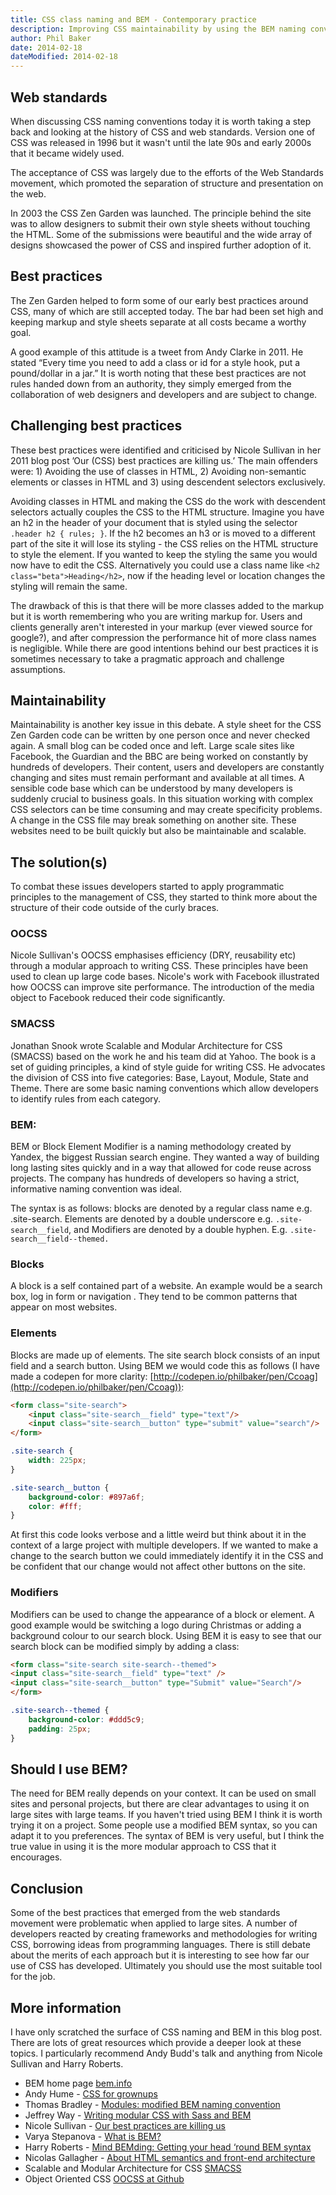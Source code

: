 ```yaml
---
title: CSS class naming and BEM - Contemporary practice
description: Improving CSS maintainability by using the BEM naming convention
author: Phil Baker
date: 2014-02-18
dateModified: 2014-02-18
---
```

## Web standards


When discussing CSS naming conventions today it is worth taking a step back and looking at the history of CSS and web standards. Version one of CSS was released in 1996 but it wasn't until the late 90s and early 2000s that it became widely used.

The acceptance of CSS was largely due to the efforts of the Web Standards movement, which promoted the separation of structure and presentation on the web.

In 2003 the CSS Zen Garden was launched. The principle behind the site was to allow designers to submit their own style sheets without touching the HTML. Some of the submissions were beautiful and the wide array of designs showcased the power of CSS and inspired further adoption of it.



## Best practices



The Zen Garden helped to form some of our early best practices around CSS, many of which are still accepted today. The bar had been set high and keeping markup and style sheets separate at all costs became a worthy goal.

A good example of this attitude is a tweet from Andy Clarke in 2011. He stated “Every time you need to add a class or id for a style hook, put a pound/dollar in a jar.” It is worth noting that these best practices are not rules handed down from an authority, they simply emerged from the collaboration of web designers and developers and are subject to change.



## Challenging best practices



These best practices were identified and criticised by Nicole Sullivan in her 2011 blog post ’Our (CSS) best practices are killing us.’ The main offenders were: 1) Avoiding the use of classes in HTML, 2) Avoiding non-semantic elements or classes in HTML and 3) using descendent selectors exclusively.

Avoiding classes in HTML and making the CSS do the work with descendent selectors actually couples the CSS to the HTML structure. Imagine you have an h2 in the header of your document that is styled using the selector `.header h2 { rules; }`. If the h2 becomes an h3 or is moved to a different part of the site it will lose its styling - the CSS relies on the HTML structure to style the element. If you wanted to keep the styling the same you would now have to edit the CSS. Alternatively you could use a class name like `<h2 class="beta">Heading</h2>`, now if the heading level or location changes the styling will remain the same.

The drawback of this is that there will be more classes added to the markup but it is worth remembering who you are writing markup for. Users and clients generally aren't interested in your markup (ever viewed source for google?), and after compression the performance hit of more class names is negligible. While there are good intentions behind our best practices it is sometimes necessary to take a pragmatic approach and challenge assumptions.



## Maintainability



Maintainability is another key issue in this debate. A style sheet for the CSS Zen Garden code can be written by one person once and never checked again. A small blog can be coded once and left. Large scale sites like Facebook, the Guardian and the BBC are being worked on constantly by hundreds of developers. Their content, users and developers are constantly changing and sites must remain performant and available at all times. A sensible code base which can be understood by many developers is suddenly crucial to business goals. In this situation working with complex CSS selectors can be time consuming and may create specificity problems. A change in the CSS file may break something on another site. These websites need to be built quickly but also be maintainable and scalable.



## The solution(s)


To combat these issues developers started to apply programmatic principles to the management of CSS, they started to think more about the structure of their code outside of the curly braces.



### OOCSS



Nicole Sullivan's OOCSS emphasises efficiency (DRY, reusability etc) through a modular approach to writing CSS. These principles have been used to clean up large code bases. Nicole's work with Facebook illustrated how OOCSS can improve site performance. The introduction of the media object to Facebook reduced their code significantly.


### SMACSS


Jonathan Snook wrote Scalable and Modular Architecture for CSS (SMACSS) based on the work he and his team did at Yahoo. The book is a set of guiding principles, a kind of style guide for writing CSS. He advocates the division of CSS into five categories: Base, Layout, Module, State and Theme. There are some basic naming conventions which allow developers to identify rules from each category.



### BEM:



BEM or Block Element Modifier is a naming methodology created by Yandex, the biggest Russian search engine. They wanted a way of building long lasting sites quickly and in a way that allowed for code reuse across projects. The company has hundreds of developers so having a strict, informative naming convention was ideal.

The syntax is as follows: blocks are denoted by a regular class name e.g. .site-search. Elements are denoted by a double underscore e.g. `.site-search__field`, and Modifiers are denoted by a double hyphen. E.g. `.site-search__field--themed.`



### Blocks



A block is a self contained part of a website. An example would be a search box, log in form or navigation . They tend to be common patterns that appear on most websites.



### Elements



Blocks are made up of elements. The site search block consists of an input field and a search button. Using BEM we would code this as follows (I have made a codepen for more clarity: [http://codepen.io/philbaker/pen/Ccoag](http://codepen.io/philbaker/pen/Ccoag)):
```html
<form class="site-search">
    <input class="site-search__field" type="text"/>
    <input class="site-search__button" type="submit" value="search"/>
</form>
```

```css
.site-search { 
    width: 225px; 
}

.site-search__button {
    background-color: #897a6f;
    color: #fff; 
}
```

At first this code looks verbose and a little weird but think about it in the context of a large project with multiple developers. If we wanted to make a change to the search button we could immediately identify it in the CSS and be confident that our change would not affect other buttons on the site.



### Modifiers



Modifiers can be used to change the appearance of a block or element. A good example would be switching a logo during Christmas or adding a background colour to our search block. Using BEM it is easy to see that our search block can be modified simply by adding a class:

```html
<form class="site-search site-search--themed">
<input class="site-search__field" type="text" />
<input class="site-search__button" type="Submit" value="Search"/>
</form>
```

```css
.site-search--themed {
    background-color: #ddd5c9;
    padding: 25px;
}
```


## Should I use BEM?



The need for BEM really depends on your context. It can be used on small sites and personal projects, but there are clear advantages to using it on large sites with large teams. If you haven't tried using BEM I think it is worth trying it on a project. Some people use a modified BEM syntax, so you can adapt it to you preferences. The syntax of BEM is very useful, but I think the true value in using it is the more modular approach to CSS that it encourages.



## Conclusion


Some of the best practices that emerged from the web standards movement were problematic when applied to large sites. A number of developers reacted by creating frameworks and methodologies for writing CSS, borrowing ideas from programming languages. There is still debate about the merits of each approach but it is interesting to see how far our use of CSS has developed. Ultimately you should use the most suitable tool for the job.



## More information



I have only scratched the surface of CSS naming and BEM in this blog post. There are lots of great resources which provide a deeper look at these topics. I particularly recommend Andy Budd's talk and anything from Nicole Sullivan and Harry Roberts.

- BEM home page [bem.info](http://bem.info/)
- Andy Hume - [CSS for grownups ](https://www.youtube.com/watch?v=ZpFdyfs03Ug)
- Thomas Bradley - [Modules: modified BEM naming convention](https://www.youtube.com/watch?v=TmxQ_jEcpk0)
- Jeffrey Way - [Writing modular CSS with Sass and BEM](https://www.youtube.com/watch?v=WH4U4K5W8N8)
- Nicole Sullivan - [Our best practices are killing us](http://www.stubbornella.org/content/2011/04/28/our-best-practices-are-killing-us/)
- Varya Stepanova -  [What is BEM?](https://www.youtube.com/watch?v=AIwJhTJD-rk)
- Harry Roberts - [Mind BEMding: Getting your head ‘round BEM syntax](http://csswizardry.com/2013/01/mindbemding-getting-your-head-round-bem-syntax/)
- Nicolas Gallagher - [About HTML semantics and front-end architecture](http://nicolasgallagher.com/about-html-semantics-front-end-architecture/)
- Scalable and Modular Architecture for CSS [SMACSS](http://smacss.com/)
- Object Oriented CSS [OOCSS at Github](https://github.com/stubbornella/oocss/tree/master/oocss)

